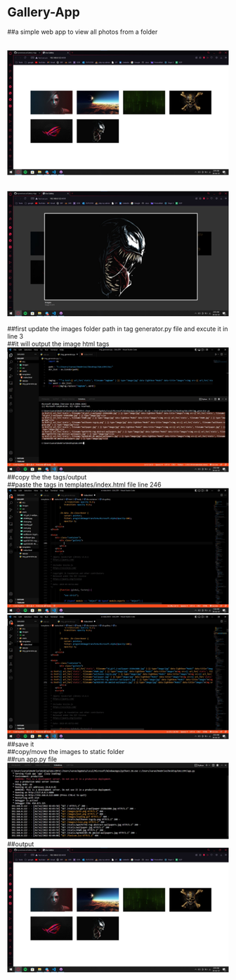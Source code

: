 # Gallery-App
##a simple web app to view all photos from a folder 
<br><br><br>
![alt text](https://github.com/mynenivarun/Gallery-App/blob/main/images/output.jpg "OUTPUT")
<br><br><br>
![alt text](https://github.com/mynenivarun/Gallery-App/blob/main/images/output-1.jpg "OUTPUT-1")
<br><br>
##first update the images folder path in tag generator.py file and excute it in line 3
<br>
##it will output the image html tags 
<br>
![alt text](https://github.com/mynenivarun/Gallery-App/blob/main/images/tag_gen.jpg "tags")
<br>
##copy the the tags/output
<br>
##paste the tags in templates/index.html file line 246 
<br>
![alt text](https://github.com/mynenivarun/Gallery-App/blob/main/images/replace.jpg "replace")
<br>
![alt text](https://github.com/mynenivarun/Gallery-App/blob/main/images/replace-1.jpg "replaced")
<br>
##save it 
<br>
##copy/move the images to static folder 
<br>
##run app.py file 
<br>
![alt text](https://github.com/mynenivarun/Gallery-App/blob/main/images/run.jpg "run")
<br>
##output
<br>
![alt text](https://github.com/mynenivarun/Gallery-App/blob/main/images/output.jpg "OUTPUT")

